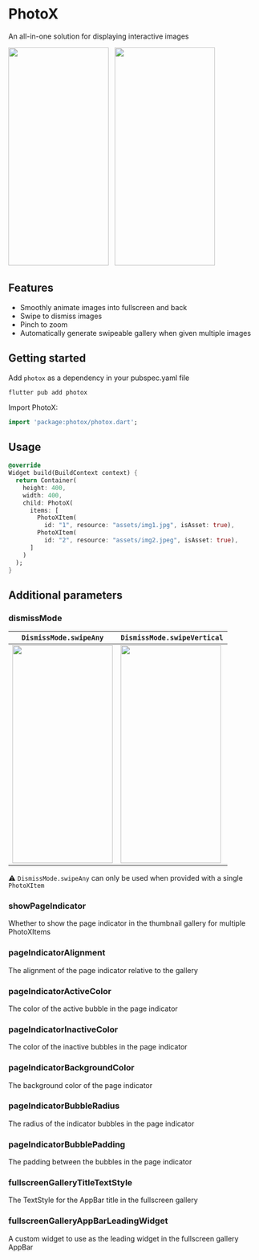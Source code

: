 <!--
This README describes the package. If you publish this package to pub.dev,
this README's contents appear on the landing page for your package.

For information about how to write a good package README, see the guide for
[writing package pages](https://dart.dev/guides/libraries/writing-package-pages).

For general information about developing packages, see the Dart guide for
[creating packages](https://dart.dev/guides/libraries/create-library-packages)
and the Flutter guide for
[developing packages and plugins](https://flutter.dev/developing-packages).
-->
# PhotoX

An all-in-one solution for displaying interactive images

<img src="https://user-images.githubusercontent.com/70937274/216778063-619e86a5-a512-4cf0-af08-6bc35eb75bf6.gif" height="434" width="200">&nbsp;&nbsp;&nbsp;<img src="https://user-images.githubusercontent.com/70937274/216778074-3660e543-92a7-48b8-a8c7-65d181eb609e.gif" height="434" width="200">
## Features

- Smoothly animate images into fullscreen and back
- Swipe to dismiss images
- Pinch to zoom
- Automatically generate swipeable gallery when given multiple images

## Getting started

Add `photox` as a dependency in your pubspec.yaml file

```
flutter pub add photox
```

Import PhotoX:
```dart
import 'package:photox/photox.dart';
```

## Usage


```dart
@override
Widget build(BuildContext context) {
  return Container(
    height: 400,
    width: 400,
    child: PhotoX(
      items: [
        PhotoXItem(
          id: "1", resource: "assets/img1.jpg", isAsset: true),
        PhotoXItem(
          id: "2", resource: "assets/img2.jpeg", isAsset: true),
      ]
    )
  );
}
```
## Additional parameters

### dismissMode
| `DismissMode.swipeAny` | `DismissMode.swipeVertical` |
| --- | --- |
| <img src="https://user-images.githubusercontent.com/70937274/218322920-97a5040f-40ad-4052-9ef0-7ee4a176efe3.gif" height="434" width="200"> | <img src="https://user-images.githubusercontent.com/70937274/218322933-cac41507-6faa-4608-a2d0-1e640f1a562a.gif" height="434" width="200"> |

⚠️ `DismissMode.swipeAny` can only be used when provided with a single `PhotoXItem`


### showPageIndicator
Whether to show the page indicator in the thumbnail gallery for multiple PhotoXItems

### pageIndicatorAlignment
The alignment of the page indicator relative to the gallery

### pageIndicatorActiveColor
The color of the active bubble in the page indicator

### pageIndicatorInactiveColor
The color of the inactive bubbles in the page indicator

### pageIndicatorBackgroundColor
The background color of the page indicator

### pageIndicatorBubbleRadius
The radius of the indicator bubbles in the page indicator

### pageIndicatorBubblePadding
The padding between the bubbles in the page indicator

### fullscreenGalleryTitleTextStyle
The TextStyle for the AppBar title in the fullscreen gallery

### fullscreenGalleryAppBarLeadingWidget
A custom widget to use as the leading widget in the fullscreen gallery AppBar
